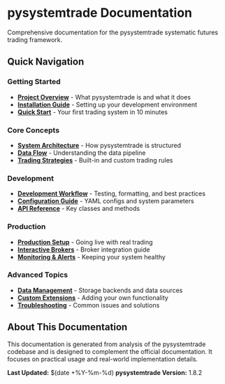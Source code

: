 # pysystemtrade Documentation

Comprehensive documentation for the pysystemtrade systematic futures trading framework.

## Quick Navigation

### Getting Started
- [**Project Overview**](project-overview.md) - What pysystemtrade is and what it does
- [**Installation Guide**](installation.md) - Setting up your development environment
- [**Quick Start**](quick-start.md) - Your first trading system in 10 minutes

### Core Concepts  
- [**System Architecture**](architecture.md) - How pysystemtrade is structured
- [**Data Flow**](data-flow.md) - Understanding the data pipeline
- [**Trading Strategies**](trading-strategies.md) - Built-in and custom trading rules

### Development
- [**Development Workflow**](development-workflow.md) - Testing, formatting, and best practices
- [**Configuration Guide**](configuration.md) - YAML configs and system parameters
- [**API Reference**](api-reference.md) - Key classes and methods

### Production
- [**Production Setup**](production-setup.md) - Going live with real trading
- [**Interactive Brokers**](interactive-brokers.md) - Broker integration guide
- [**Monitoring & Alerts**](monitoring.md) - Keeping your system healthy

### Advanced Topics
- [**Data Management**](data-management.md) - Storage backends and data sources  
- [**Custom Extensions**](custom-extensions.md) - Adding your own functionality
- [**Troubleshooting**](troubleshooting.md) - Common issues and solutions

## About This Documentation

This documentation is generated from analysis of the pysystemtrade codebase and is designed to complement the official documentation. It focuses on practical usage and real-world implementation details.

**Last Updated:** $(date +%Y-%m-%d)
**pysystemtrade Version:** 1.8.2